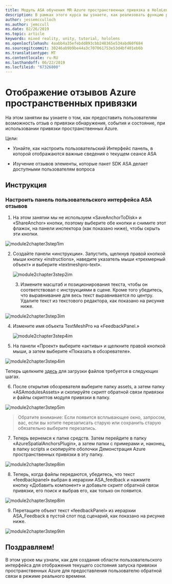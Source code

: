 ```yaml
---
title: Модуль ASA обучения MR Azure пространственных привязка в HoloLens 2
description: В рамках этого курса вы узнаете, как реализовать функцию распознавания лиц Azure в приложении смешанной реальности.
author: jessemcculloch
ms.author: jemccull
ms.date: 02/26/2019
ms.topic: article
keywords: mixed reality, unity, tutorial, hololens
ms.openlocfilehash: 4aabb4a35efebdd893cbb248365e534abd60f684
ms.sourcegitcommit: 30246ab9b9be44a3c707061753e53d4bf401eb6b
ms.translationtype: MT
ms.contentlocale: ru-RU
ms.lasthandoff: 06/22/2019
ms.locfileid: "67326800"
---
```

# <a name="displaying-azure-spatial-anchor-feedback"></a>Отображение отзывов Azure пространственных привязки

На этом занятии вы узнаете о том, как предоставить пользователям возможность отзыв о привязки обнаружения, события и состояние, при использовании привязки пространственных Azure.

Цели:

* Узнайте, как настроить пользовательский Интерфейс панель, в которой отображаются важные сведения о текущем сеансе ASA

* Изучение отзывов элементы, которые пакет SDK ASA делает доступными пользователям вопроса

  

## <a name="instructions"></a>Инструкция

### <a name="set-up-asa-feedback-ui-panel"></a>Настроить панель пользовательского интерфейса ASA отзывов

1. На этом занятии мы не используем «SaveAnchorToDisk» и «ShareAnchor» кнопки, поэтому выберите обе кнопки и снимите этот флажок, на панели инспектора (как показано ниже), чтобы скрыть эти кнопки.
   

![module2chapter3step1im](images/module2chapter3step1im.PNG)

2. Создайте панели «инструкции». Запустить, щелкнув правой кнопкой мыши кнопку «instructions», наведите указатель мыши «трехмерный объект» и выберите «textmeshpro-text».

   

   ![module2chapter3step2im](images/module2chapter3step2im.PNG)

   3. Измените масштаб и позиционирования текста, чтобы он соответствовал с инструкциями в сцене. Кроме того убедитесь, что выравнивание для весь текст выравнивается по центру. Удалите текст из текстового редактора, как показано на рисунке ниже.


![module2chapter3step3im](images/module2chapter3step3im.PNG)

4. Измените имя объекта TextMeshPro на «FeedbackPanel.»
   
   ![module2chapter3step4im](images/module2chapter3step4im.PNG)
   
5. На панели «Проект» выберите «активы» и щелкните правой кнопкой мыши, а затем выберите «Показать в обозревателе».
   

![module2chapter3step4im](images/module2chapter3step5im.PNG)

Теперь щелкните [здесь](https://onedrive.live.com/?authkey=%21ABXEC8PvyQu8Qd8&id=5B7335C4342BCB0E%21395636&cid=5B7335C4342BCB0E) для загрузки файлов требуется в следующих шагах.

6. После открытия обозревателя выберите папку assets, а затем папку «ASAmodulesAssets» и скопируйте скрипт обратной связи привязки и файлы скриптов модуля привязки в папку. 
   

![module2chapter3step5im](images/module2chapter3step6im.PNG)

> Обратите внимание: Если появится всплывающее окно, запросом, вас, если вы хотите перезаписать старую или сохранить старую обязательно выберите перезапись.

7. Теперь вернемся к папке средств. Затем перейдите в папку «AzureSpatialAnchorsPlugin», а затем папки с примерами и, наконец, в папку scripts и скопируйте оболочки Демонстрация Azure пространственных привязки в эту папку. 
   

![module2chapter3step8im](images/module2chapter3step7im.PNG)

8. Теперь, когда файлы передаются, убедитесь, что текст «feedbackpanel» выбран в иерархии ASA_feedback и нажмите кнопку «Добавить компонент» и добавьте скрипт обратной связи привязки, его поиск и выбрав его, как только он появится. 
   
   

![module2chapter3step8im](images/module2chapter3step8im.PNG)

9. Перетащите объект текст «feedbackPanel» из иерархии ASA_Feedback в пустой слот под сценарий, как показано на рисунке ниже. 
   

![module2chapter3step9im](images/module2chapter3step9im.PNG)

   

## <a name="congratulations"></a>Поздравляем!

В этом уроке мы узнали, как для создания области пользовательского интерфейса для отображения текущего состояния запуска привязки пространственных Azure для предоставления пользователю обратной связи в режиме реального времени.



